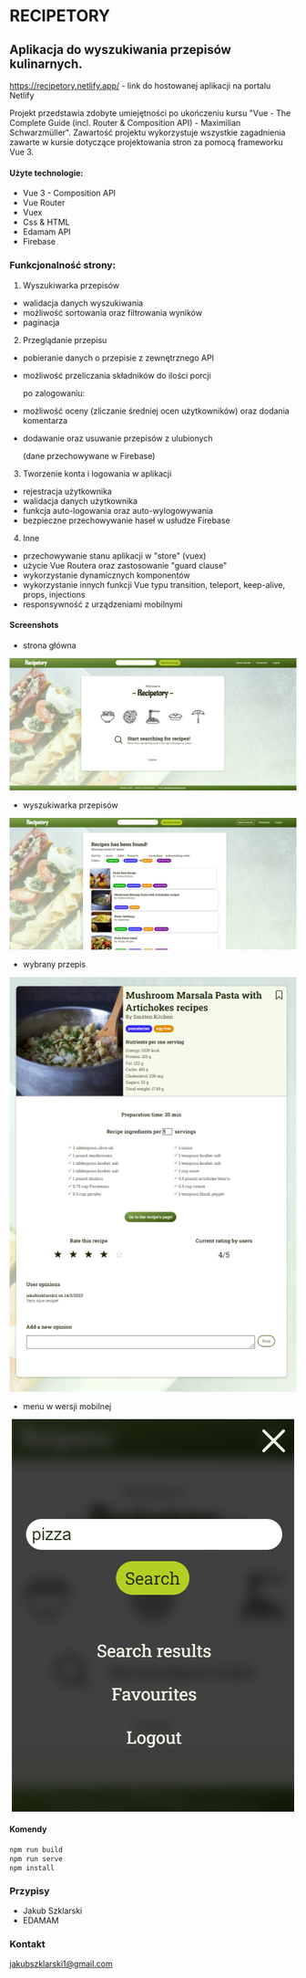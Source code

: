 # RECIPETORY

## Aplikacja do wyszukiwania przepisów kulinarnych.

https://recipetory.netlify.app/ - link do hostowanej aplikacji na portalu Netlify

Projekt przedstawia zdobyte umiejętności po ukończeniu kursu "Vue - The Complete Guide (incl. Router & Composition API) - Maximilian Schwarzmüller".
Zawartość projektu wykorzystuje wszystkie zagadnienia zawarte w kursie dotyczące projektowania stron za pomocą frameworku Vue 3.

#### Użyte technologie:

- Vue 3 - Composition API
- Vue Router
- Vuex
- Css & HTML
- Edamam API
- Firebase

### Funkcjonalność strony:

1. Wyszukiwarka przepisów

- walidacja danych wyszukiwania
- możliwość sortowania oraz filtrowania wyników
- paginacja

2. Przeglądanie przepisu

- pobieranie danych o przepisie z zewnętrznego API
- możliwość przeliczania składników do ilości porcji

  po zalogowaniu:

- możliwość oceny (zliczanie średniej ocen użytkowników) oraz dodania komentarza
- dodawanie oraz usuwanie przepisów z ulubionych

  (dane przechowywane w Firebase)

3. Tworzenie konta i logowania w aplikacji

- rejestracja użytkownika
- walidacja danych użytkownika
- funkcja auto-logowania oraz auto-wylogowywania
- bezpieczne przechowywanie haseł w usłudze Firebase

4. Inne

- przechowywanie stanu aplikacji w "store" (vuex)
- użycie Vue Routera oraz zastosowanie "guard clause"
- wykorzystanie dynamicznych komponentów
- wykorzystanie innych funkcji Vue typu transition, teleport, keep-alive, props, injections
- responsywność z urządzeniami mobilnymi

#### Screenshots

- strona główna

<p align="center">
  <img src="/src/screenshots/1.png" />
</p>

- wyszukiwarka przepisów

<p align="center">
  <img src="/src/screenshots/2.png" />
</p>

- wybrany przepis

<p align="center">
  <img src="/src/screenshots/3.png" />
</p>

- menu w wersji mobilnej

<p align="center">
  <img src="/src/screenshots/4.png" />
</p>

#### Komendy

```
npm run build
npm run serve
npm install
```

### Przypisy

- Jakub Szklarski
- EDAMAM

### Kontakt

jakubszklarski1@gmail.com
